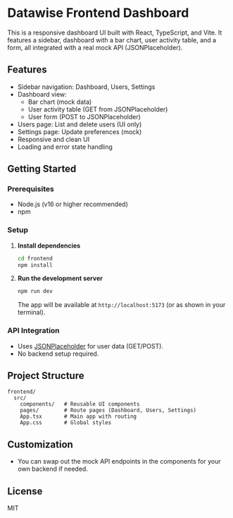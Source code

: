 # Datawise Frontend Dashboard

This is a responsive dashboard UI built with React, TypeScript, and Vite. It features a sidebar, dashboard with a bar chart, user activity table, and a form, all integrated with a real mock API (JSONPlaceholder).

## Features
- Sidebar navigation: Dashboard, Users, Settings
- Dashboard view:
  - Bar chart (mock data)
  - User activity table (GET from JSONPlaceholder)
  - User form (POST to JSONPlaceholder)
- Users page: List and delete users (UI only)
- Settings page: Update preferences (mock)
- Responsive and clean UI
- Loading and error state handling

## Getting Started

### Prerequisites
- Node.js (v16 or higher recommended)
- npm

### Setup
1. **Install dependencies**
   ```bash
   cd frontend
   npm install
   ```
2. **Run the development server**
   ```bash
   npm run dev
   ```
   The app will be available at `http://localhost:5173` (or as shown in your terminal).

### API Integration
- Uses [JSONPlaceholder](https://jsonplaceholder.typicode.com/) for user data (GET/POST).
- No backend setup required.

## Project Structure
```
frontend/
  src/
    components/   # Reusable UI components
    pages/        # Route pages (Dashboard, Users, Settings)
    App.tsx       # Main app with routing
    App.css       # Global styles
```

## Customization
- You can swap out the mock API endpoints in the components for your own backend if needed.

## License
MIT
